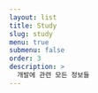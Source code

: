 ```yaml
---
layout: list
title: Study
slug: study
menu: true
submenu: false
order: 3
description: >
  개발에 관련 모든 정보들
---
```

